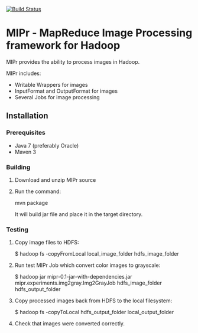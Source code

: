 [![Build Status](https://travis-ci.org/sozykin/mipr.svg?branch=master)](https://travis-ci.org/sozykin/mipr)

MIPr - MapReduce Image Processing framework for Hadoop
=======================================================

MIPr provides the ability to process images in Hadoop.

MIPr includes:
* Writable Wrappers for images
* InputFormat and OutputFormat for images
* Several Jobs for image processing

## Installation


### Prerequisites


* Java 7 (preferably Oracle)
* Maven 3

### Building


1. Download and unzip MIPr source
2. Run the command:

    mvn package

   It will build jar file and place it in the target directory.

### Testing


1. Copy image files to HDFS:

    $ hadoop fs -copyFromLocal local_image_folder hdfs_image_folder

2. Run test MIPr Job which convert color images to grayscale:

    $ hadoop jar mipr-0.1-jar-with-dependencies.jar mipr.experiments.img2gray.Img2GrayJob hdfs_image_folder hdfs_output_folder

3. Copy processed images back from HDFS to the local filesystem:

    $ hadoop fs -copyToLocal hdfs_output_folder local_output_folder

4. Check that images were converted correctly.

